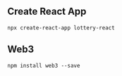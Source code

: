 ## Create React App
```
npx create-react-app lottery-react
```
## Web3
```
npm install web3 --save
```